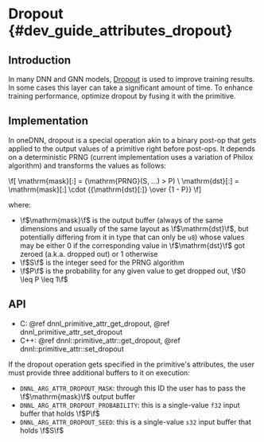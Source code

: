 Dropout {#dev_guide_attributes_dropout}
=======================================

## Introduction

In many DNN and GNN models, [Dropout](https://en.wikipedia.org/wiki/Convolutional_neural_network#Dropout)
is used to improve training results. In some cases this layer can take a
significant amount of time. To enhance training performance, optimize dropout
by fusing it with the primitive.

## Implementation

In oneDNN, dropout is a special operation akin to a binary post-op that gets
applied to the output values of a primitive right before post-ops. It depends
on a deterministic PRNG (current implementation uses a variation of Philox
algorithm) and transforms the values as follows:

\f[
    \mathrm{mask}[:] = (\mathrm{PRNG}(S, ...) > P) \\
    \mathrm{dst}[:] = \mathrm{mask}[:] \cdot {{\mathrm{dst}[:]} \over {1 - P}}
\f]

where:

* \f$\mathrm{mask}\f$ is the output buffer (always of the same dimensions and
usually of the same layout as \f$\mathrm{dst}\f$, but potentially differing from
it in type that can only be `u8`) whose values may be either 0 if the
corresponding value in \f$\mathrm{dst}\f$ got zeroed (a.k.a. dropped out) or 1
otherwise
* \f$S\f$ is the integer seed for the PRNG algorithm
* \f$P\f$ is the probability for any given value to get dropped out,
\f$0 \leq P \leq 1\f$

## API

- C: @ref dnnl_primitive_attr_get_dropout, @ref dnnl_primitive_attr_set_dropout
- C++: @ref dnnl::primitive_attr::get_dropout, @ref dnnl::primitive_attr::set_dropout

If the dropout operation gets specified in the primitive's attributes, the user
must provide three additional buffers to it on execution:

* `DNNL_ARG_ATTR_DROPOUT_MASK`: through this ID the user has to pass the
\f$\mathrm{mask}\f$ output buffer
* `DNNL_ARG_ATTR_DROPOUT_PROBABILITY`: this is a single-value `f32` input buffer
that holds \f$P\f$
* `DNNL_ARG_ATTR_DROPOUT_SEED`: this is a single-value `s32` input buffer that
holds \f$S\f$
